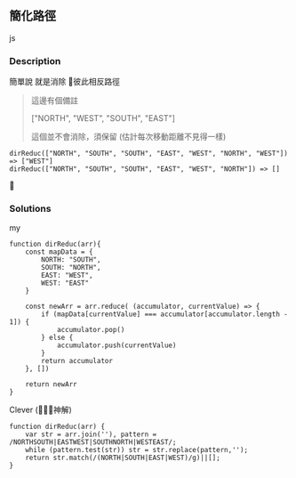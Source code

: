 ## 簡化路徑
js
 
### Description
簡單說 就是消除 彼此相反路徑
>這邊有個備註
>
>   ["NORTH", "WEST", "SOUTH", "EAST"]
>
>這個並不會消除，須保留 (估計每次移動距離不見得一樣)



    dirReduc(["NORTH", "SOUTH", "SOUTH", "EAST", "WEST", "NORTH", "WEST"]) => ["WEST"]
    dirReduc(["NORTH", "SOUTH", "SOUTH", "EAST", "WEST", "NORTH"]) => []



### Solutions

my

    function dirReduc(arr){
        const mapData = {
            NORTH: "SOUTH",
            SOUTH: "NORTH",
            EAST: "WEST",
            WEST: "EAST"
        }
        
        const newArr = arr.reduce( (accumulator, currentValue) => {
            if (mapData[currentValue] === accumulator[accumulator.length - 1]) {
                accumulator.pop()
            } else {
                accumulator.push(currentValue)
            }
            return accumulator
        }, [])
        
        return newArr
    }

Clever (神解)

    function dirReduc(arr) {
        var str = arr.join(''), pattern = /NORTHSOUTH|EASTWEST|SOUTHNORTH|WESTEAST/;
        while (pattern.test(str)) str = str.replace(pattern,'');
        return str.match(/(NORTH|SOUTH|EAST|WEST)/g)||[];
    }

